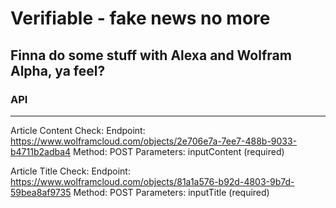# Verifiable - fake news no more

## Finna do some stuff with Alexa and Wolfram Alpha, ya feel?

### API
----------------------------------------------------------------
Article Content Check:
Endpoint: https://www.wolframcloud.com/objects/2e706e7a-7ee7-488b-9033-b4711b2adba4
Method: POST
Parameters: inputContent (required)

Article Title Check:
Endpoint: https://www.wolframcloud.com/objects/81a1a576-b92d-4803-9b7d-59bea8af9735
Method: POST
Parameters: inputTitle (required)
